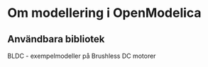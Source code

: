 # Om modellering i OpenModelica
## Användbara bibliotek

BLDC - exempelmodeller på Brushless DC motorer
